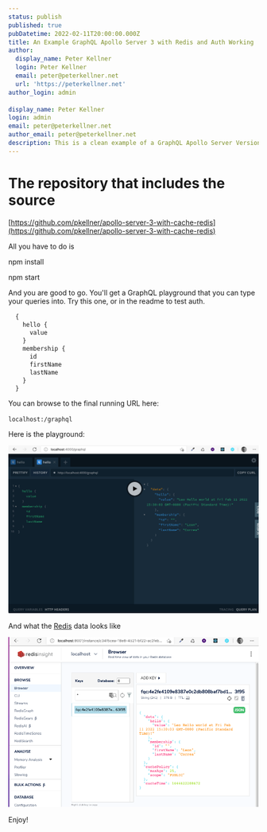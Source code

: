 ```yaml
---
status: publish
published: true
pubDatetime: 2022-02-11T20:00:00.000Z
title: An Example GraphQL Apollo Server 3 with Redis and Auth Working
author:
  display_name: Peter Kellner
  login: Peter Kellner
  email: peter@peterkellner.net
  url: 'https://peterkellner.net'
author_login: admin

display_name: Peter Kellner
login: admin
email: peter@peterkellner.net
author_email: peter@peterkellner.net
description: This is a clean example of a GraphQL Apollo Server Version 3 working with Redis. It is based on a clone of a V2 project and has all the fixes for version 3.
---
```




# The repository that includes the source


[https://github.com/pkellner/apollo-server-3-with-cache-redis](https://github.com/pkellner/apollo-server-3-with-cache-redis)

All you have to do is 

npm install

npm start

And you are good to go. You'll get a GraphQL playground that you can type your queries into.  Try this one, or in the readme to test auth.

```
  {
    hello {
      value
    }
    membership {
      id
      firstName
      lastName
    }
  }
```


You can browse to the final running URL here: 

`localhost:/graphql`

Here is the playground:

![](/assets/posts/2022-02-11/as3-working.png)

And what the [Redis](https://redis.io/) data looks like

![](/assets/posts/2022-02-11/redis-insight-screenshot.png)


Enjoy!
